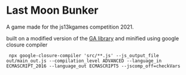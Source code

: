 # Last Moon Bunker
A game made for the js13kgames competition 2021.

built on a modified version of the [GA library](https://github.com/kittykatattack/ga) and minified using google closure compiler
```
 npx google-closure-compiler 'src/**.js' --js_output_file out/main_out.js --compilation_level ADVANCED --language_in ECMASCRIPT_2016 --language_out ECMASCRIPT5 --jscomp_off=checkVars
```
